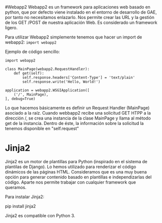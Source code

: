 #Webapp2
Webapp2 es un framework para aplicaciones web basado en python, que por defecto viene instalado en el entorno de
desarrollo de GAE, por tanto no necesitamos enlazarlo. Nos permite crear las URL y la gestión de los GET /POST
de nuestra aplicación Web. Es considerado un framework ligero.

Para utilizar Webapp2 simplemente tenemos que hacer un import de webapp2:
`import webapp2`

Ejemplo de código sencillo:

```
import webapp2

class MainPage(webapp2.RequestHandler):
    def get(self):
        self.response.headers['Content-Type'] = 'text/plain'
        self.response.write('Hello, World!')

application = webapp2.WSGIApplication([
    ('/', MainPage),
], debug=True) 
```

Lo que hacemos básicamente es definir un Request Handler (MainPage) asociado a la raíz. Cuando webbapp2 recibe una solicitud GET HTPP a la dirección /, se crea una instancia de la clase MainPage y llama al método get de la instancia. Dentro de éste, la información sobre la solicitud la tenemos disponible en "self.request"


# Jinja2

Jinja2 es un motor de plantillas para Python (inspirado en el sistema de plantilas de Django). Lo hemos utilizado para renderizar el código dinámicos de las 
páginas HTML. Consideramos que es una muy buena opción para generar contenido basado en plantillas e independizarlas del código. Aparte nos permite trabajar con cualquier framework que queramos.

Para instalar Jinja2:

pip install jinja2

Jinja2 es compatible con Python 3.




